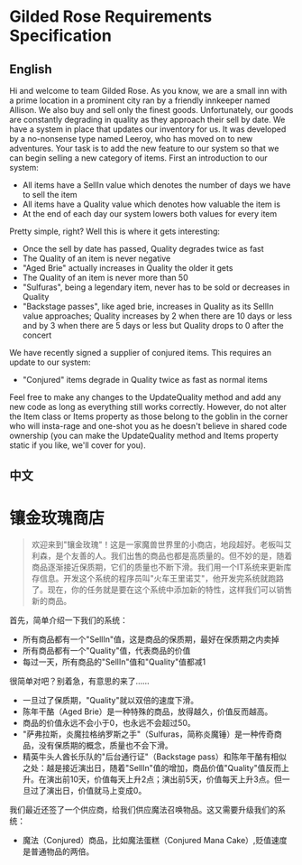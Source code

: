 # Gilded Rose Requirements Specification

## English
Hi and welcome to team Gilded Rose. As you know, we are a small inn with a prime location in a
prominent city ran by a friendly innkeeper named Allison. We also buy and sell only the finest goods.
Unfortunately, our goods are constantly degrading in quality as they approach their sell by date. We
have a system in place that updates our inventory for us. It was developed by a no-nonsense type named
Leeroy, who has moved on to new adventures. Your task is to add the new feature to our system so that
we can begin selling a new category of items. First an introduction to our system:

- All items have a SellIn value which denotes the number of days we have to sell the item
- All items have a Quality value which denotes how valuable the item is
- At the end of each day our system lowers both values for every item
 
Pretty simple, right? Well this is where it gets interesting:

- Once the sell by date has passed, Quality degrades twice as fast
- The Quality of an item is never negative
- "Aged Brie" actually increases in Quality the older it gets
- The Quality of an item is never more than 50
- "Sulfuras", being a legendary item, never has to be sold or decreases in Quality
- "Backstage passes", like aged brie, increases in Quality as its SellIn value approaches;
Quality increases by 2 when there are 10 days or less and by 3 when there are 5 days or less but
Quality drops to 0 after the concert

We have recently signed a supplier of conjured items. This requires an update to our system:

- "Conjured" items degrade in Quality twice as fast as normal items

Feel free to make any changes to the UpdateQuality method and add any new code as long as everything
still works correctly. However, do not alter the Item class or Items property as those belong to the
goblin in the corner who will insta-rage and one-shot you as he doesn't believe in shared code
ownership (you can make the UpdateQuality method and Items property static if you like, we'll cover
for you).

## 中文
# 镶金玫瑰商店

> 欢迎来到"镶金玫瑰"！这是一家魔兽世界里的小商店，地段超好。老板叫艾利森，是个友善的人。我们出售的商品也都是高质量的。但不妙的是，随着商品逐渐接近保质期，它们的质量也不断下滑。我们用一个IT系统来更新库存信息。开发这个系统的程序员叫"火车王里诺艾"，他开发完系统就跑路了。现在，你的任务就是要在这个系统中添加新的特性，这样我们可以销售新的商品。

首先，简单介绍一下我们的系统：

* 所有商品都有一个"SellIn"值，这是商品的保质期，最好在保质期之内卖掉
* 所有商品都有一个"Quality"值，代表商品的价值
* 每过一天，所有商品的"SellIn"值和"Quality"值都减1

很简单对吧？别着急，有意思的来了……

* 一旦过了保质期，"Quality"就以双倍的速度下滑。
* 陈年干酪（Aged Brie）是一种特殊的商品，放得越久，价值反而越高。
* 商品的价值永远不会小于0，也永远不会超过50。
* "萨弗拉斯，炎魔拉格纳罗斯之手"（Sulfuras，简称炎魔锤）是一种传奇商品，没有保质期的概念，质量也不会下滑。
* 精英牛头人酋长乐队的"后台通行证"（Backstage pass）和陈年干酪有相似之处：越是接近演出日，随着"SellIn"值的增加，商品价值"Quality"值反而上升。在演出前10天，价值每天上升2点；演出前5天，价值每天上升3点。但一旦过了演出日，价值就马上变成0。

我们最近还签了一个供应商，给我们供应魔法召唤物品。这又需要升级我们的系统：

* 魔法（Conjured）商品，比如魔法蛋糕（Conjured Mana Cake）,贬值速度是普通物品的两倍。